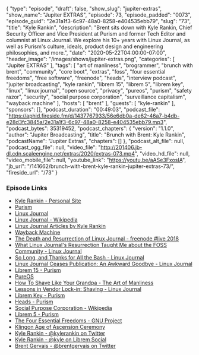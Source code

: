 {
  "type": "episode",
  "draft": false,
  "show_slug": "jupiter-extras",
  "show_name": "Jupiter EXTRAS",
  "episode": 73,
  "episode_padded": "0073",
  "episode_guid": "2e31a1f3-6c97-48a0-8258-e404535ebb79",
  "slug": "73",
  "title": "Kyle Rankin",
  "description": "Brent sits down with Kyle Rankin, Chief Security Officer and Vice President at Purism and former Tech Editor and columnist at Linux Journal. We explore his 10+ years with Linux Journal, as well as Purism's culture, ideals, product design and engineering philosophies, and more.",
  "date": "2020-05-22T04:00:00-07:00",
  "header_image": "/images/shows/jupiter-extras.png",
  "categories": [
    "Jupiter EXTRAS"
  ],
  "tags": [
    "art of manliness",
    "brogrammer",
    "brunch with brent",
    "community",
    "core boot",
    "extras",
    "foss",
    "four essential freedoms",
    "free software",
    "freenode",
    "heads",
    "interview podcast",
    "jupiter broadcasting",
    "kyle rankin",
    "librem 15",
    "librem 5",
    "librem key",
    "linux",
    "linux journal",
    "open source",
    "privacy",
    "pureos",
    "purism",
    "safety razor",
    "security",
    "social purpose corporation",
    "surveillance capitalism",
    "wayback machine"
  ],
  "hosts": [
    "brent"
  ],
  "guests": [
    "kyle-rankin"
  ],
  "sponsors": [],
  "podcast_duration": "00:49:03",
  "podcast_file": "https://aphid.fireside.fm/d/1437767933/56e6db0a-de62-46a7-b4db-e28d3fc3845a/2e31a1f3-6c97-48a0-8258-e404535ebb79.mp3",
  "podcast_bytes": 35319452,
  "podcast_chapters": {
    "version": "1.1.0",
    "author": "Jupiter Broadcasting",
    "title": "Brunch with Brent: Kyle Rankin",
    "podcastName": "Jupiter Extras",
    "chapters": []
  },
  "podcast_alt_file": null,
  "podcast_ogg_file": null,
  "video_file": "http://201406.jb-dl.cdn.scaleengine.net/extras/2020/extras-073.mp4",
  "video_hd_file": null,
  "video_mobile_file": null,
  "youtube_link": "https://youtu.be/aASe3FxosIA",
  "jb_url": "/141662/brunch-with-brent-kyle-rankin-jupiter-extras-73/",
  "fireside_url": "/73"
}


### Episode Links

  * [Kyle Rankin - Personal Site](http://kylerank.in/ "Kyle Rankin - Personal Site")
  * [Purism](https://puri.sm "Purism")
  * [Linux Journal](https://www.linuxjournal.com/ "Linux Journal")
  * [Linux Journal - Wikipedia](https://en.wikipedia.org/wiki/Linux_Journal "Linux Journal - Wikipedia")
  * [Linux Journal Articles by Kyle Rankin](https://www.linuxjournal.com/users/kyle-rankin "Linux Journal Articles by Kyle Rankin")
  * [Wayback Machine](https://wayback.archive.org/ "Wayback Machine")
  * [The Death and Resurrection of Linux Journal - freenode #live 2018](https://www.youtube.com/watch?v=17JowhH57kg "The Death and Resurrection of Linux Journal - freenode #live 2018")
  * [What Linux Journal's Resurrection Taught Me about the FOSS Community - Linux Journal](https://www.linuxjournal.com/content/what-linux-journals-resurrection-taught-me-about-foss-community "What Linux Journal's Resurrection Taught Me about the FOSS Community - Linux Journal")
  * [So Long, and Thanks for All the Bash - Linux Journal](https://www.linuxjournal.com/content/so-long-and-thanks-all-bash "So Long, and Thanks for All the Bash - Linux Journal")
  * [Linux Journal Ceases Publication: An Awkward Goodbye - Linux Journal](https://www.linuxjournal.com/content/linux-journal-ceases-publication-awkward-goodbye "Linux Journal Ceases Publication: An Awkward Goodbye - Linux Journal")
  * [Librem 15 - Purism](https://puri.sm/products/librem-15/ "Librem 15 - Purism")
  * [PureOS](https://pureos.net/ "PureOS")
  * [How To Shave Like Your Grandpa - The Art of Manliness](https://www.artofmanliness.com/articles/how-to-shave-like-your-grandpa/ "How To Shave Like Your Grandpa - The Art of Manliness")
  * [Lessons in Vendor Lock-in: Shaving - Linux Journal](https://www.linuxjournal.com/content/lessons-vendor-lock-shaving "Lessons in Vendor Lock-in: Shaving - Linux Journal")
  * [Librem Key - Purism](https://puri.sm/products/librem-key "Librem Key - Purism")
  * [Heads - Purism](https://docs.puri.sm/PureBoot/Heads/User_Manual.html "Heads - Purism")
  * [Social Purpose Corporation - Wikipedia](https://en.wikipedia.org/wiki/Social_purpose_corporation "Social Purpose Corporation - Wikipedia")
  * [Librem 5 - Purism](https://puri.sm/products/librem-5/ "Librem 5 - Purism")
  * [The Four Essential Freedoms - GNU Project](https://www.gnu.org/philosophy/free-sw.en.html "The Four Essential Freedoms - GNU Project")
  * [Klingon Age of Ascension Ceremony](https://www.youtube.com/watch?v=R7_6MbV_U74 "Klingon Age of Ascension Ceremony")
  * [Kyle Rankin - @kylerankin on Twitter](https://twitter.com/kylerankin "Kyle Rankin - @kylerankin on Twitter")
  * [Kyle Rankin - @kyle on Librem Social](https://social.librem.one/@kyle "Kyle Rankin - @kyle on Librem Social")
  * [Brent Gervais - @brentgervais on Twitter](https://twitter.com/brentgervais "Brent Gervais - @brentgervais on Twitter")


